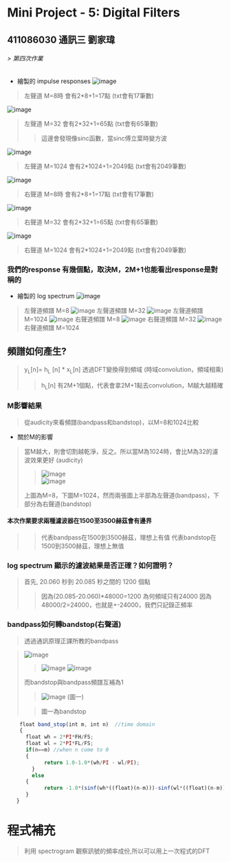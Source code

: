 # Mini Project - 5: Digital Filters
## 411086030 通訊三 劉家瑋
###### >  第四次作業
* 繪製的 impulse responses
![image](https://github.com/0615liu/mini-project-5/assets/149355132/4637454f-c3a8-429b-9e83-2f0ae6dcf403)
> 左聲道 M=8時 會有2*8+1=17點 (txt會有17筆數)
>> 
![image](https://github.com/0615liu/mini-project-5/assets/149355132/5e317ab3-5e73-4877-9208-26297a429651)
> 左聲道 M=32 會有2*32+1=65點 (txt會有65筆數)
>> 這邊會發現像sinc函數，當sinc傅立葉時變方波
> 
![image](https://github.com/0615liu/mini-project-5/assets/149355132/5c18e9bc-fd22-40a9-ab46-8c0900b8bd48)
> 左聲道 M=1024 會有2*1024+1=2049點 (txt會有2049筆數)
  
![image](https://github.com/0615liu/mini-project-5/assets/149355132/7176a51f-f175-4a81-a169-d80d2a4ed968)
> 右聲道 M=8時 會有2*8+1=17點 (txt會有17筆數)

![image](https://github.com/0615liu/mini-project-5/assets/149355132/9e846045-27df-41ae-a874-1a80eec43be0)
> 右聲道 M=32 會有2*32+1=65點 (txt會有65筆數)

![image](https://github.com/0615liu/mini-project-5/assets/149355132/32e7a396-04e8-4f5e-8961-2bd15e453fa5)
> 右聲道 M=1024 會有2*1024+1=2049點 (txt會有2049筆數)

### 我們的response 有幾個點，取決M，2M+1也能看出response是對稱的

* 繪製的 log spectrum
![image](https://github.com/0615liu/mini-project-5/assets/149355132/92c55e13-4041-403e-b0a5-34b36912ccfc)
> 左聲道頻譜 M=8
![image](https://github.com/0615liu/mini-project-5/assets/149355132/3b0cb116-c168-4352-b0f7-28d78f47cb40)
> 左聲道頻譜 M=32
![image](https://github.com/0615liu/mini-project-5/assets/149355132/1febd5b3-5f8f-4c45-a29d-97941603d441)
> 左聲道頻譜 M=1024
![image](https://github.com/0615liu/mini-project-5/assets/149355132/671344d1-46dc-4649-b16d-136aa915b97d)
> 右聲道頻譜 M=8
![image](https://github.com/0615liu/mini-project-5/assets/149355132/74c90d99-7a92-4bfd-bc57-4312ba55e4f0)
> 右聲道頻譜 M=32
![image](https://github.com/0615liu/mini-project-5/assets/149355132/77431f31-24a8-4b27-8346-29ed06cdd247)
> 右聲道頻譜 M=1024
## 頻譜如何產生?
> y<sub>L</sub>[n]= h<sub>L</sub> [n] * x<sub>L</sub>[n]  透過DFT變換得到頻域 (時域convolution，頻域相乘)
>> h<sub>L</sub>[n] 有2M+1個點，代表會拿2M+1點去convolution，M越大越精確
>> 
### M影響結果
> 從audicity來看頻譜(bandpass和bandstop)，以M=8和1024比較
* 關於M的影響
> 當M越大，則會切割越乾淨，反之。所以當M為1024時，會比M為32的濾波效果更好 (audicity)
>>![image](https://github.com/0615liu/mini-project-5/assets/149355132/37a43ece-3e31-47b0-8dce-d709ea03783b)   
>>![image](https://github.com/0615liu/mini-project-5/assets/149355132/4b78a284-493d-4c13-9446-07653dc0ae0e)   
>
> 上圖為M=8，下圖M=1024，然而兩張圖上半部為左聲道(bandpass)，下部分為右聲道(bandstop)
#### 本次作業要求兩種濾波器在1500至3500赫茲會有邊界
>> 代表bandpass在1500到3500赫茲，理想上有值
>> 代表bandstop在1500到3500赫茲，理想上無值

###  log spectrum 顯示的濾波結果是否正確？如何證明？
> 首先, 20.060 秒到 20.085 秒之間的 1200 個點
>> 因為(20.085-20.060)*48000=1200
> 為何頻域只有24000
>> 因為48000/2=24000，也就是+-24000，我們只記錄正頻率

### bandpass如何轉bandstop(右聲道)

> 透過通訊原理正課所教的bandpass

>![image](https://github.com/0615liu/mini-project-5/assets/149355132/64c928cb-69cf-410c-bc77-540e71c911d8)
>>![image](https://github.com/0615liu/mini-project-5/assets/149355132/976d2025-5f70-4b6d-9a0f-aa86bed027cd)
>>![image](https://github.com/0615liu/mini-project-5/assets/149355132/460a080d-5d17-4a31-a47e-f658b9293daa)
>
>而bandstop與bandpass頻譜互補為1
>>![image](https://github.com/0615liu/mini-project-5/assets/149355132/79c34af7-b16a-4b3d-93a8-b4c163c62212) (圖一)
>
>> 圖一為bandstop

```js
    float band_stop(int m, int n)  //time domain
    {
      float wh = 2*PI*FH/FS;
      float wl = 2*PI*FL/FS;
      if(n==m) //when n come to 0
      {
		    return 1.0-1.0*(wh/PI - wl/PI);
	    }
	    else 
      {
		    return -1.0*(sinf(wh*((float)(n-m)))-sinf(wl*((float)(n-m))))/PI/((float)(n-m)) * hamming(2*m+1, n);
      }
   }
```

# 程式補充
> 利用 spectrogram 觀察訊號的頻率成份,所以可以用上一次程式的DFT



